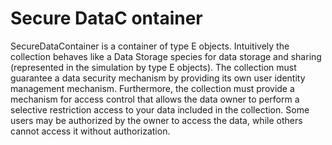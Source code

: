 # Secure DataC ontainer
SecureDataContainer <E> is a container of type E objects. Intuitively the collection behaves like
a Data Storage species for data storage and sharing (represented in the simulation by
type E objects). The collection must guarantee a data security mechanism by providing its own
user identity management mechanism. Furthermore, the collection must provide a mechanism for
access control that allows the data owner to perform a selective restriction
access to your data included in the collection. Some users may be authorized by the owner
to access the data, while others cannot access it without authorization.
